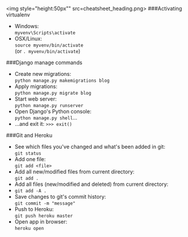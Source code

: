 <img style="height:50px"" src=cheatsheet_heading.png>
###Activating virtualenv
* Windows:  
```myvenv\Scripts\activate```
* OSX/Linux:   
```source myvenv/bin/activate```  
(or ```. myvenv/bin/activate```)

###Django manage commands
* Create new migrations:  
```python manage.py makemigrations blog```
* Apply migrations:  
```python manage.py migrate blog```
* Start web server:  
```python manage.py runserver```
* Open Django's Python console:  
```python manage.py shell```...
* …and exit it: ```>>> exit()```


###Git and Heroku
* See which files you've changed and what's been added in git:  
```git status```  
* Add one file:  
```git add <file>```  
* Add all new/modified files from current directory:  
```git add .```  
* Add all files (new/modified and deleted) from current directory:  
* ```git add -A .```  
* Save changes to git's commit history:  
```git commit -m "message"```  
* Push to Heroku:  
```git push heroku master```  
* Open app in browser:  
```heroku open```
